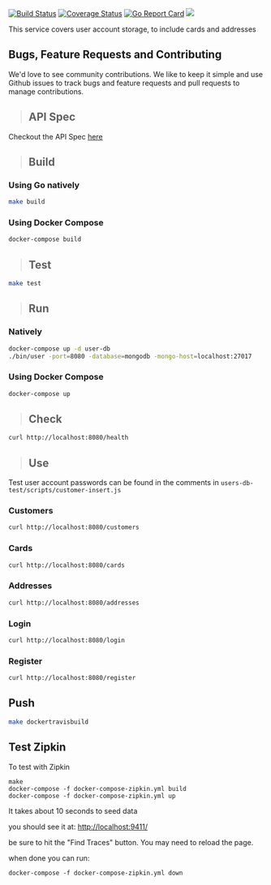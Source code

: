 
[![Build Status](https://travis-ci.org/microservices-demo/user.svg?branch=master)](https://travis-ci.org/microservices-demo/user)
[![Coverage Status](https://coveralls.io/repos/github/microservices-demo/user/badge.svg?branch=master)](https://coveralls.io/github/microservices-demo/user?branch=master)
[![Go Report Card](https://goreportcard.com/badge/github.com/microservices-demo/user)](https://goreportcard.com/report/github.com/microservices-demo/user)
[![](https://images.microbadger.com/badges/image/weaveworksdemos/user.svg)](http://microbadger.com/images/weaveworksdemos/user "Get your own image badge on microbadger.com")

This service covers user account storage, to include cards and addresses

## Bugs, Feature Requests and Contributing
We'd love to see community contributions. We like to keep it simple and use Github issues to track bugs and feature requests and pull requests to manage contributions.

>## API Spec

Checkout the API Spec [here](http://microservices-demo.github.io/api/index?url=https://raw.githubusercontent.com/microservices-demo/user/master/apispec/user.json)

>## Build

### Using Go natively

```bash
make build
```

### Using Docker Compose

```bash
docker-compose build
```

>## Test

```bash
make test
```

>## Run

### Natively
```bash
docker-compose up -d user-db
./bin/user -port=8080 -database=mongodb -mongo-host=localhost:27017
```

### Using Docker Compose
```bash
docker-compose up
```

>## Check

```bash
curl http://localhost:8080/health
```

>## Use

Test user account passwords can be found in the comments in `users-db-test/scripts/customer-insert.js`

### Customers

```bash
curl http://localhost:8080/customers
```

### Cards
```bash
curl http://localhost:8080/cards
```

### Addresses

```bash
curl http://localhost:8080/addresses
```

### Login
```bash
curl http://localhost:8080/login
```

### Register

```bash
curl http://localhost:8080/register
```

## Push

```bash
make dockertravisbuild
```

## Test Zipkin

To test with Zipkin

```
make
docker-compose -f docker-compose-zipkin.yml build
docker-compose -f docker-compose-zipkin.yml up
```
It takes about 10 seconds to seed data

you should see it at:
[http://localhost:9411/](http://localhost:9411)

be sure to hit the "Find Traces" button.  You may need to reload the page.

when done you can run:
```
docker-compose -f docker-compose-zipkin.yml down
```
